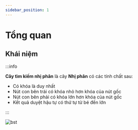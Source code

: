 ```yaml
---
sidebar_position: 1
---
```


# Tổng quan

## Khái niệm

:::info

**Cây tìm kiếm nhị phân** là cây **Nhị phân** có các tính chất sau:

- Có khóa là duy nhất
- Nút con bên trái có khóa nhỏ hơn khóa của nút gốc
- Nút con bên phải có khóa lớn hơn khóa của nút gốc
- Kết quả duyệt hậu tự có thứ tự từ bé đến lớn

:::

![bst](BSTSearch.png)
